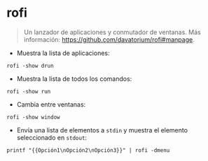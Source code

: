 # rofi

> Un lanzador de aplicaciones y conmutador de ventanas.
> Más información: <https://github.com/davatorium/rofi#manpage>.

- Muestra la lista de aplicaciones:

`rofi -show drun`

- Muestra la lista de todos los comandos:

`rofi -show run`

- Cambia entre ventanas:

`rofi -show window`

- Envía una lista de elementos a `stdin` y muestra el elemento seleccionado en `stdout`:

`printf "{{Opción1\nOpción2\nOpción3}}" | rofi -dmenu`
